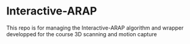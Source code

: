 # Interactive-ARAP

This repo is for managing the Interactive-ARAP algorithm and wrapper developped for the course 3D scanning and motion capture